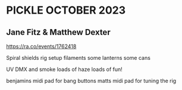 # PICKLE OCTOBER 2023 

## Jane Fitz & Matthew Dexter
https://ra.co/events/1762418

Spiral shields rig setup
filaments
some lanterns
some cans

UV DMX and smoke
loads of haze
loads of fun!

benjamins midi pad for bang buttons
matts midi pad for tuning the rig
